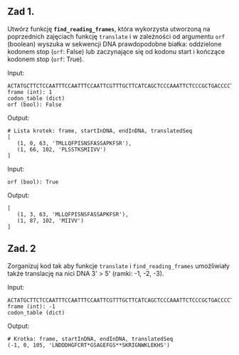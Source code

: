 ## Zad 1.
Utwórz funkcję **`find_reading_frames`**, która wykorzysta utworzoną na poprzednich zajęciach funkcję `translate` i w zależności od argumentu `orf` (boolean) wyszuka w sekwencji DNA prawdopodobne białka: oddzielone kodonem stop (`orf`: False) lub zaczynające się od kodonu start i kończące kodonem stop (`orf`: True).

Input:
```
ACTATGCTTCTCCAATTTCCAATTTCCAATTCGTTTGCTTCATCAGCTCCCAAATTCTCCCGCTGACCCCTAAGTTCTACAAAATCCATGATCATCGTCGTTTAG
frame (int): 1
codon_table (dict)
orf (bool): False 
```

Output:
````
# Lista krotek: frame, startInDNA, endInDNA, translatedSeq
[
   (1, 0, 63, 'TMLLQFPISNSFASSAPKFSR'), 
   (1, 66, 102, 'PLSSTKSMIIVV')
]
````

Input:
```
orf (bool): True
```

Output:
```
[
   (1, 3, 63, 'MLLQFPISNSFASSAPKFSR'), 
   (1, 87, 102, 'MIIVV')
]
```


## Zad. 2
Zorganizuj kod tak aby funkcje `translate` i `find_reading_frames` umożliwiały także translację na nici DNA 3' > 5' (ramki: -1, -2, -3).

Input:
```
ACTATGCTTCTCCAATTTCCAATTTCCAATTCGTTTGCTTCATCAGCTCCCAAATTCTCCCGCTGACCCCTAAGTTCTACAAAATCCATGATCATCGTCGTTTAG
frame (int): -1
codon_table (dict)
```

Output:
````
# Krotka: frame, startInDNA, endInDNA, translatedSeq
(-1, 0, 105, 'LNDDDHGFCRT*GSAGEFGS**SKRIGNWKLEKHS')
````